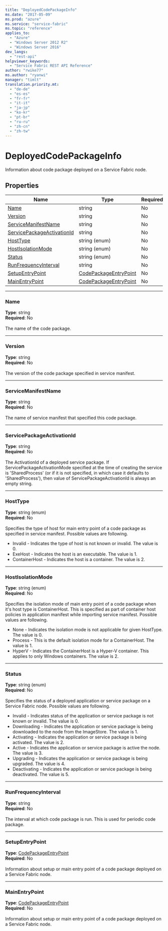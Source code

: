 ```yaml
---
title: "DeployedCodePackageInfo"
ms.date: "2017-05-09"
ms.prod: "azure"
ms.service: "service-fabric"
ms.topic: "reference"
applies_to: 
  - "Azure"
  - "Windows Server 2012 R2"
  - "Windows Server 2016"
dev_langs: 
  - "rest-api"
helpviewer_keywords: 
  - "Service Fabric REST API Reference"
author: "rwike77"
ms.author: "ryanwi"
manager: "timlt"
translation.priority.mt: 
  - "de-de"
  - "es-es"
  - "fr-fr"
  - "it-it"
  - "ja-jp"
  - "ko-kr"
  - "pt-br"
  - "ru-ru"
  - "zh-cn"
  - "zh-tw"
---
```

# DeployedCodePackageInfo

Information about code package deployed on a Service Fabric node.

## Properties
| Name | Type | Required |
| --- | --- | --- |
| [Name](#name) | string | No |
| [Version](#version) | string | No |
| [ServiceManifestName](#servicemanifestname) | string | No |
| [ServicePackageActivationId](#servicepackageactivationid) | string | No |
| [HostType](#hosttype) | string (enum) | No |
| [HostIsolationMode](#hostisolationmode) | string (enum) | No |
| [Status](#status) | string (enum) | No |
| [RunFrequencyInterval](#runfrequencyinterval) | string | No |
| [SetupEntryPoint](#setupentrypoint) | [CodePackageEntryPoint](sfclient-model-codepackageentrypoint.md) | No |
| [MainEntryPoint](#mainentrypoint) | [CodePackageEntryPoint](sfclient-model-codepackageentrypoint.md) | No |

____
### Name
__Type__: string <br/>
__Required__: No<br/>
<br/>
The name of the code package.

____
### Version
__Type__: string <br/>
__Required__: No<br/>
<br/>
The version of the code package specified in service manifest.

____
### ServiceManifestName
__Type__: string <br/>
__Required__: No<br/>
<br/>
The name of service manifest that specified this code package.

____
### ServicePackageActivationId
__Type__: string <br/>
__Required__: No<br/>
<br/>
The ActivationId of a deployed service package. If ServicePackageActivationMode specified at the time of creating the service
is 'SharedProcess' (or if it is not specified, in which case it defaults to 'SharedProcess'), then value of ServicePackageActivationId
is always an empty string.


____
### HostType
__Type__: string (enum) <br/>
__Required__: No<br/>
<br/>
Specifies the type of host for main entry point of a code package as specified in service manifest. Possible values are following.

  - Invalid - Indicates the type of host is not known or invalid. The value is 0.
  - ExeHost - Indicates the host is an executable. The value is 1.
  - ContainerHost - Indicates the host is a container. The value is 2.


____
### HostIsolationMode
__Type__: string (enum) <br/>
__Required__: No<br/>
<br/>
Specifies the isolation mode of main entry point of a code package when it's host type is ContainerHost. This is specified as part of container host policies in application manifest while importing service manifest. Possible values are following.

  - None - Indicates the isolation mode is not applicable for given HostType. The value is 0.
  - Process - This is the default isolation mode for a ContainerHost. The value is 1.
  - HyperV - Indicates the ContainerHost is a Hyper-V container. This applies to only Windows containers. The value is 2.


____
### Status
__Type__: string (enum) <br/>
__Required__: No<br/>
<br/>
Specifies the status of a deployed application or service package on a Service Fabric node. Possible values are following.

  - Invalid - Indicates status of the application or service package is not known or invalid. The value is 0.
  - Downloading - Indicates the application or service package is being downloaded to the node from the ImageStore. The value is 1.
  - Activating - Indicates the application or service package is being activated. The value is 2.
  - Active - Indicates the application or service package is active the node. The value is 3.
  - Upgrading - Indicates the application or service package is being upgraded. The value is 4.
  - Deactivating - Indicates the application or service package is being deactivated. The value is 5.


____
### RunFrequencyInterval
__Type__: string <br/>
__Required__: No<br/>
<br/>
The interval at which code package is run. This is used for periodic code package.

____
### SetupEntryPoint
__Type__: [CodePackageEntryPoint](sfclient-model-codepackageentrypoint.md) <br/>
__Required__: No<br/>
<br/>
Information about setup or main entry point of a code package deployed on a Service Fabric node.

____
### MainEntryPoint
__Type__: [CodePackageEntryPoint](sfclient-model-codepackageentrypoint.md) <br/>
__Required__: No<br/>
<br/>
Information about setup or main entry point of a code package deployed on a Service Fabric node.
